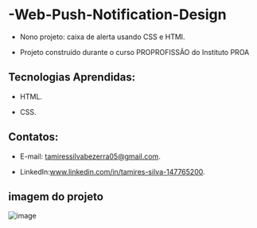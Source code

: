 # -Web-Push-Notification-Design

 - Nono projeto: caixa de alerta usando CSS e HTMl.
  
 - Projeto construído durante o curso PROPROFISSÃO do Instituto PROA
   
   
## Tecnologias Aprendidas:
 - HTML.
   
 - CSS.

## Contatos:
 - E-mail: tamiressilvabezerra05@gmail.com.
   
 - LinkedIn:www.linkedin.com/in/tamires-silva-147765200.

    
    
## imagem do projeto
![image](https://github.com/tamiressil/-Web-Push-Notification-Design/assets/163886976/47e08688-9211-4970-9db8-163271f46abe)
